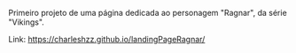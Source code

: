 Primeiro projeto de uma página dedicada ao personagem "Ragnar", da série "Vikings".

Link: https://charleshzz.github.io/landingPageRagnar/
